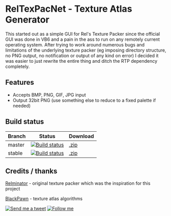 RelTexPacNet - Texture Atlas Generator
======================================

This started out as a simple GUI for Rel's Texture Packer since the official GUI was done in VB6 and a pain in the ass to run on any remotely current operating system. After trying to work around numerous bugs and limitations of the underlying texture packer (eg imposing directory structure, no PNG output, no notification or output of any kind on error) I decided it was easier to just rewrite the entire thing and ditch the RTP dependency completely.

Features
--------

* Accepts BMP, PNG, GIF, JPG input
* Output 32bit PNG (use something else to reduce to a fixed palette if needed)

Build status
--------

Branch | Status | Download
------|-----|------
master | [![Build status](https://ci-beta.appveyor.com/api/projects/status/51gsvoo39q01abmo/branch/master)](https://ci-beta.appveyor.com/project/nathanchere/relstexturepackernet) | [.zip](https://github.com/nathanchere/RelsTexturePackerNet/archive/master.zip)
stable | [![Build status](https://ci-beta.appveyor.com/api/projects/status/51gsvoo39q01abmo/branch/stable)](https://ci-beta.appveyor.com/project/nathanchere/relstexturepackernet) | [.zip](https://github.com/nathanchere/RelsTexturePackerNet/archive/stable.zip)


Credits / thanks
------

[Relminator](http://rel.phatcode.net) - original texture packer which was the inspiration for this project

[BlackPawn](http://www.blackpawn.com/texts/lightmaps/default.html) - texture atlas algorithms

[![Send me a tweet](http://nathanchere.github.io/twitter_tweet.png)](https://twitter.com/intent/user?screen_name=nathanchere "Send me a tweet") [![Follow me](http://nathanchere.github.io/twitter_follow.png)](https://twitter.com/intent/user?screen_name=nathanchere "Follow me")